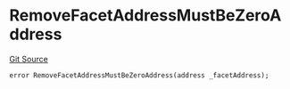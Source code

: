# RemoveFacetAddressMustBeZeroAddress
[Git Source](https://github.com/thrackle-io/tron/blob/759037970009f24ec0ac5995bf26019f0b6997be/src/protocol/economic/ruleProcessor/RuleProcessorDiamondLib.sol)


```solidity
error RemoveFacetAddressMustBeZeroAddress(address _facetAddress);
```

